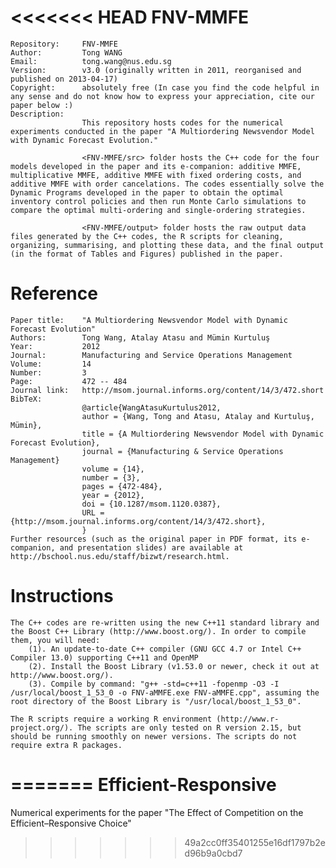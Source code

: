 <<<<<<< HEAD
FNV-MMFE
========

    Repository:     FNV-MMFE
    Author:         Tong WANG
    Email:          tong.wang@nus.edu.sg
    Version:        v3.0 (originally written in 2011, reorganised and published on 2013-04-17)
    Copyright:      absolutely free (In case you find the code helpful in any sense and do not know how to express your appreciation, cite our paper below :)
    Description:
                    This repository hosts codes for the numerical experiments conducted in the paper "A Multiordering Newsvendor Model with Dynamic Forecast Evolution."

                    <FNV-MMFE/src> folder hosts the C++ code for the four models developed in the paper and its e-companion: additive MMFE, multiplicative MMFE, additive MMFE with fixed ordering costs, and additive MMFE with order cancelations. The codes essentially solve the Dynamic Programs developed in the paper to obtain the optimal inventory control policies and then run Monte Carlo simulations to compare the optimal multi-ordering and single-ordering strategies.

                    <FNV-MMFE/output> folder hosts the raw output data files generated by the C++ codes, the R scripts for cleaning, organizing, summarising, and plotting these data, and the final output (in the format of Tables and Figures) published in the paper.


Reference
=========

    Paper title:    "A Multiordering Newsvendor Model with Dynamic Forecast Evolution"
    Authors:        Tong Wang, Atalay Atasu and Mümin Kurtuluş
    Year:           2012
    Journal:        Manufacturing and Service Operations Management
    Volume:         14
    Number:         3
    Page:           472 -- 484
    Journal link:   http://msom.journal.informs.org/content/14/3/472.short
    BibTeX:
                    @article{WangAtasuKurtulus2012,
                    author = {Wang, Tong and Atasu, Atalay and Kurtuluş, Mümin}, 
                    title = {A Multiordering Newsvendor Model with Dynamic Forecast Evolution},
                    journal = {Manufacturing & Service Operations Management} 
                    volume = {14}, 
                    number = {3}, 
                    pages = {472-484}, 
                    year = {2012}, 
                    doi = {10.1287/msom.1120.0387}, 
                    URL = {http://msom.journal.informs.org/content/14/3/472.short}, 
                    }
    Further resources (such as the original paper in PDF format, its e-companion, and presentation slides) are available at http://bschool.nus.edu/staff/bizwt/research.html.


Instructions
============

    The C++ codes are re-written using the new C++11 standard library and the Boost C++ Library (http://www.boost.org/). In order to compile them, you will need:
        (1). An update-to-date C++ compiler (GNU GCC 4.7 or Intel C++ Compiler 13.0) supporting C++11 and OpenMP
        (2). Install the Boost Library (v1.53.0 or newer, check it out at http://www.boost.org/).
        (3). Compile by command: "g++ -std=c++11 -fopenmp -O3 -I /usr/local/boost_1_53_0 -o FNV-aMMFE.exe FNV-aMMFE.cpp", assuming the root directory of the Boost Library is "/usr/local/boost_1_53_0".

    The R scripts require a working R environment (http://www.r-project.org/). The scripts are only tested on R version 2.15, but should be running smoothly on newer versions. The scripts do not require extra R packages.


=======
Efficient-Responsive
====================

Numerical experiments for the paper "The Effect of Competition on the Efficient–Responsive Choice"
>>>>>>> 49a2cc0ff35401255e16df1797b2ed96b9a0cbd7
